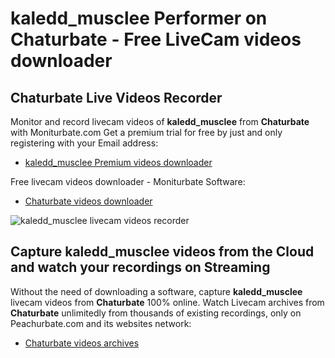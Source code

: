 # kaledd_musclee Performer on Chaturbate - Free LiveCam videos downloader

## Chaturbate Live Videos Recorder

Monitor and record livecam videos of **kaledd_musclee** from **Chaturbate** with Moniturbate.com
Get a premium trial for free by just and only registering with your Email address:
* [kaledd_musclee Premium videos downloader](https://moniturbate.com/request-demo-licence-key.html)

Free livecam videos downloader - Moniturbate Software:
* [Chaturbate videos downloader](https://moniturbate.com/moniturbate-download-software.html)

![kaledd_musclee livecam videos recorder](https://peachurnet.com/templates/moniturbate-software.png)


## Capture kaledd_musclee videos from the Cloud and watch your recordings on Streaming

Without the need of downloading a software, capture **kaledd_musclee** livecam videos from **Chaturbate** 100% online.
Watch Livecam archives from **Chaturbate** unlimitedly from thousands of existing recordings, only on Peachurbate.com and its websites network:
* [Chaturbate videos archives](https://peachurnet.com/)